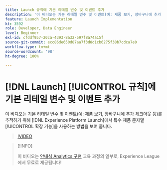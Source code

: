 ```yaml
---
title: Launch 규칙에 기본 리테일 변수 및 이벤트 추가
description: '이 비디오는 기본 리테일 변수 및 이벤트(예: 제품 보기, 장바구니에 추가 체크아웃 등)를 추적하기 위해 Launch에서 특수 제품 문자열 확장 기능을 사용하는 방법을 보여 줍니다.'
feature: Launch Implementation
kt: 3592
role: Developer, Data Engineer
level: Beginner
exl-id: cfddf957-20ca-4393-8a32-597f8a74a15f
source-git-commit: ecc86de650d87aa7f3d8d1cb6275f38b7cdca7e0
workflow-type: tm+mt
source-wordcount: '98'
ht-degree: 100%

---
```


# [!DNL Launch] [!UICONTROL 규칙]에 기본 리테일 변수 및 이벤트 추가

이 비디오는 기본 리테일 변수 및 이벤트(예: 제품 보기, 장바구니에 추가 체크아웃 등)를 추적하기 위해 [!DNL Experience Platform Launch]에서 특수 제품 문자열 [!UICONTROL 확장 기능]을 사용하는 방법을 보여 줍니다.

>[!VIDEO](https://video.tv.adobe.com/v/28763/?quality=12&learn=on)

>[!INFO]
>
> 이 비디오는 [안내식 Analytics 구현](https://experienceleague.adobe.com/?recommended=Analytics-D-1-2019.1) 교육 과정의 일부로, Experience League에서 무료로 제공됩니다!